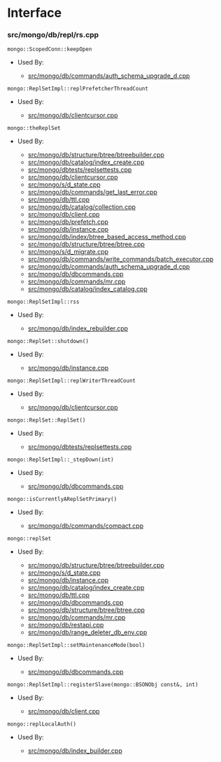 
# Interface

### src/mongo/db/repl/rs.cpp

<div></div>

    mongo::ScopedConn::keepOpen

- Used By:

    - [src/mongo/db/commands/auth\_schema\_upgrade\_d.cpp](../../../database\_commands)

<div></div>

    mongo::ReplSetImpl::replPrefetcherThreadCount

- Used By:

    - [src/mongo/db/clientcursor.cpp](../../../client\_and\_operation\_tracking)

<div></div>

    mongo::theReplSet

- Used By:

    - [src/mongo/db/structure/btree/btreebuilder.cpp](../../../storage\_layer\_structure)
    - [src/mongo/db/catalog/index\_create.cpp](../../../storage\_layer\_structure)
    - [src/mongo/dbtests/replsettests.cpp](../../../unit\_tests)
    - [src/mongo/db/clientcursor.cpp](../../../client\_and\_operation\_tracking)
    - [src/mongo/s/d\_state.cpp](../../../sharding)
    - [src/mongo/db/commands/get\_last\_error.cpp](../../../database\_commands)
    - [src/mongo/db/ttl.cpp](../../../indexing)
    - [src/mongo/db/catalog/collection.cpp](../../../storage\_layer\_structure)
    - [src/mongo/db/client.cpp](../../../client\_and\_operation\_tracking)
    - [src/mongo/db/prefetch.cpp](../../../page\_fault\_utilities)
    - [src/mongo/db/instance.cpp](../../../storage\_layer\_structure)
    - [src/mongo/db/index/btree\_based\_access\_method.cpp](../../../indexing)
    - [src/mongo/db/structure/btree/btree.cpp](../../../storage\_layer\_structure)
    - [src/mongo/s/d\_migrate.cpp](../../../sharding)
    - [src/mongo/db/commands/write\_commands/batch\_executor.cpp](../../../new\_wire\_protocol\_write\_commands)
    - [src/mongo/db/commands/auth\_schema\_upgrade\_d.cpp](../../../database\_commands)
    - [src/mongo/db/dbcommands.cpp](../../../database\_commands)
    - [src/mongo/db/commands/mr.cpp](../../../database\_commands)
    - [src/mongo/db/catalog/index\_catalog.cpp](../../../storage\_layer\_structure)

<div></div>

    mongo::ReplSetImpl::rss

- Used By:

    - [src/mongo/db/index\_rebuilder.cpp](../../../indexing)

<div></div>

    mongo::ReplSet::shutdown()

- Used By:

    - [src/mongo/db/instance.cpp](../../../storage\_layer\_structure)

<div></div>

    mongo::ReplSetImpl::replWriterThreadCount

- Used By:

    - [src/mongo/db/clientcursor.cpp](../../../client\_and\_operation\_tracking)

<div></div>

    mongo::ReplSet::ReplSet()

- Used By:

    - [src/mongo/dbtests/replsettests.cpp](../../../unit\_tests)

<div></div>

    mongo::ReplSetImpl::_stepDown(int)

- Used By:

    - [src/mongo/db/dbcommands.cpp](../../../database\_commands)

<div></div>

    mongo::isCurrentlyAReplSetPrimary()

- Used By:

    - [src/mongo/db/commands/compact.cpp](../../../database\_commands)

<div></div>

    mongo::replSet

- Used By:

    - [src/mongo/db/structure/btree/btreebuilder.cpp](../../../storage\_layer\_structure)
    - [src/mongo/s/d\_state.cpp](../../../sharding)
    - [src/mongo/db/instance.cpp](../../../storage\_layer\_structure)
    - [src/mongo/db/catalog/index\_create.cpp](../../../storage\_layer\_structure)
    - [src/mongo/db/ttl.cpp](../../../indexing)
    - [src/mongo/db/dbcommands.cpp](../../../database\_commands)
    - [src/mongo/db/structure/btree/btree.cpp](../../../storage\_layer\_structure)
    - [src/mongo/db/commands/mr.cpp](../../../database\_commands)
    - [src/mongo/db/restapi.cpp](../../../web\_server)
    - [src/mongo/db/range\_deleter\_db\_env.cpp](../../../sharding)

<div></div>

    mongo::ReplSetImpl::setMaintenanceMode(bool)

- Used By:

    - [src/mongo/db/dbcommands.cpp](../../../database\_commands)

<div></div>

    mongo::ReplSetImpl::registerSlave(mongo::BSONObj const&, int)

- Used By:

    - [src/mongo/db/client.cpp](../../../client\_and\_operation\_tracking)

<div></div>

    mongo::replLocalAuth()

- Used By:

    - [src/mongo/db/index\_builder.cpp](../../../indexing)
